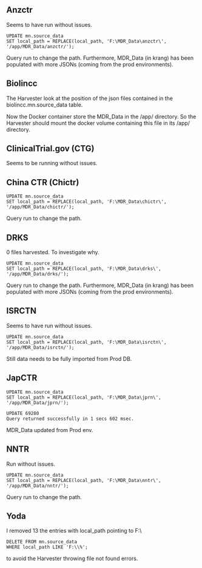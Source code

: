 ## Anzctr

Seems to have run without issues.

```
UPDATE mn.source_data
SET local_path = REPLACE(local_path, 'F:\MDR_Data\anzctr\', '/app/MDR_Data/anzctr/');
```
Query run to change the path.
Furthermore, MDR_Data (in krang) has been populated with more JSONs (coming from the prod environments).

## Biolincc
The Harvester look at the position of the json files contained in the biolincc.mn.source_data table.

Now the Docker container store the MDR_Data in the /app/ directory.
So the Harvester should mount the docker volume containing this file in its /app/ directory.

## ClinicalTrial.gov (CTG)

Seems to be running without issues.

## China CTR (Chictr)
```
UPDATE mn.source_data
SET local_path = REPLACE(local_path, 'F:\MDR_Data\chictr\', '/app/MDR_Data/chictr/');
```

Query run to change the path.

## DRKS

0 files harvested. To investigate why.

```
UPDATE mn.source_data
SET local_path = REPLACE(local_path, 'F:\MDR_Data\drks\', '/app/MDR_Data/drks/');
```
Query run to change the path.
Furthermore, MDR_Data (in krang) has been populated with more JSONs (coming from the prod environments).

## ISRCTN

Seems to have run without issues.

```
UPDATE mn.source_data
SET local_path = REPLACE(local_path, 'F:\MDR_Data\isrctn\', '/app/MDR_Data/isrctn/');
```
Still data needs to be fully imported from Prod DB.

## JapCTR

```
UPDATE mn.source_data
SET local_path = REPLACE(local_path, 'F:\MDR_Data\jprn\', '/app/MDR_Data/jprn/');
```
```
UPDATE 69280
Query returned successfully in 1 secs 602 msec.
```
MDR_Data updated from Prod env.

## NNTR

Run without issues.
```
UPDATE mn.source_data
SET local_path = REPLACE(local_path, 'F:\MDR_Data\nntr\', '/app/MDR_Data/nntr/');
```
Query run to change the path.

## Yoda

I removed 13 the entries with local_path pointing to F:\

```
DELETE FROM mn.source_data
WHERE local_path LIKE 'F:\\%';
```
to avoid the Harvester throwing file not found errors.

